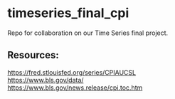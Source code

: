 # timeseries_final_cpi
Repo for collaboration on our Time Series final project.

## Resources:

https://fred.stlouisfed.org/series/CPIAUCSL  
https://www.bls.gov/data/  
https://www.bls.gov/news.release/cpi.toc.htm  
